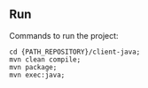 ## Run

Commands to run the project:

```
cd {PATH_REPOSITORY}/client-java;
mvn clean compile;
mvn package;
mvn exec:java;
```
